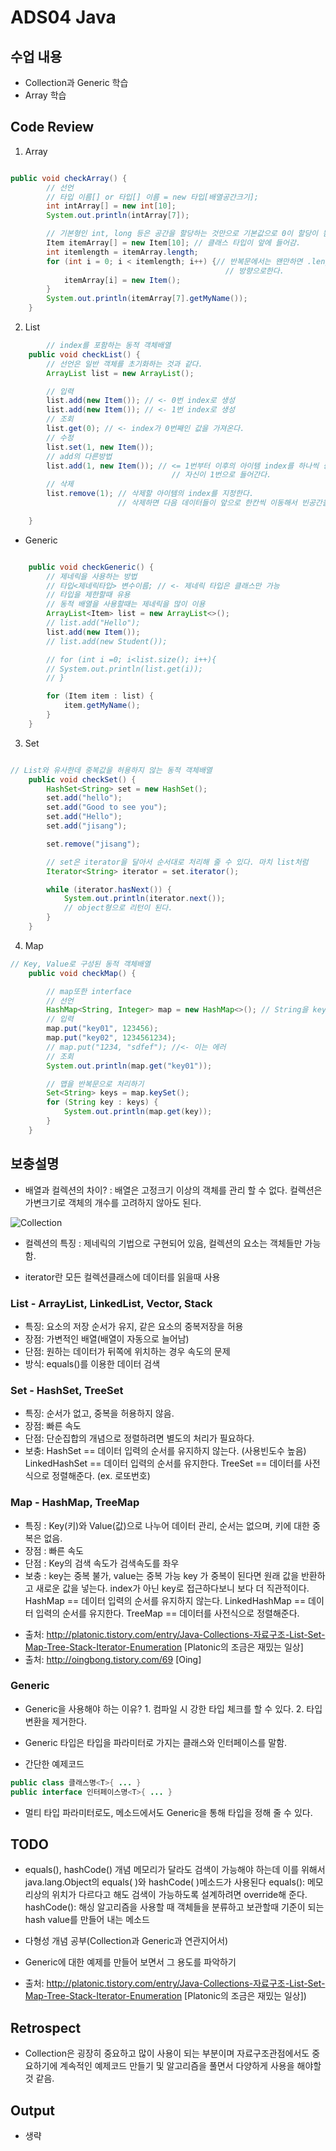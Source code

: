 # ADS04 Java 

## 수업 내용
- Collection과 Generic 학습
- Array 학습

## Code Review

1. Array

```Java

public void checkArray() {
		// 선언
		// 타입 이름[] or 타입[] 이름 = new 타입[배열공간크기];
		int intArray[] = new int[10];
		System.out.println(intArray[7]);

		// 기본형인 int, long 등은 공간을 할당하는 것만으로 기본값으로 0이 할당이 됨.
		Item itemArray[] = new Item[10]; // 클래스 타입이 앞에 들어감.
		int itemlength = itemArray.length;
		for (int i = 0; i < itemlength; i++) {// 반복문에서는 왠만하면 .length를 직접 하지 않는
												// 방향으로한다.
			itemArray[i] = new Item();
		}
		System.out.println(itemArray[7].getMyName());
	}

```

2. List

```Java
        // index를 포함하는 동적 객체배열
	public void checkList() {
		// 선언은 일반 객체를 초기화하는 것과 같다.
		ArrayList list = new ArrayList();

		// 입력
		list.add(new Item()); // <- 0번 index로 생성
		list.add(new Item()); // <- 1번 index로 생성
		// 조회
		list.get(0); // <- index가 0번째인 값을 가져온다.
		// 수정
		list.set(1, new Item());
		// add의 다른방법
		list.add(1, new Item()); // <= 1번부터 이후의 아이템 index를 하나씩 증가시키고
									// 자신이 1번으로 들어간다.
		// 삭제
		list.remove(1); // 삭제할 아이템의 index를 지정한다.
						// 삭제하면 다음 데이터들이 앞으로 한칸씩 이동해서 빈공간을 채운다.

	}
```

* Generic

```Java

	public void checkGeneric() {
		// 제네릭을 사용하는 방법
		// 타입<제네릭타입> 변수이름; // <- 제네릭 타입은 클래스만 가능
		// 타입을 제한할때 유용
		// 동적 배열을 사용할때는 제네릭을 많이 이용
		ArrayList<Item> list = new ArrayList<>();
		// list.add("Hello");
		list.add(new Item());
		// list.add(new Student());

		// for (int i =0; i<list.size(); i++){
		// System.out.println(list.get(i));
		// }

		for (Item item : list) {
			item.getMyName();
		}
	} 
```

3. Set

```Java

// List와 유사한데 중복값을 허용하지 않는 동적 객체배열
	public void checkSet() {
		HashSet<String> set = new HashSet();
		set.add("hello");
		set.add("Good to see you");
		set.add("Hello");
		set.add("jisang");

		set.remove("jisang");

		// set은 iterator을 달아서 순서대로 처리해 줄 수 있다. 마치 list처럼
		Iterator<String> iterator = set.iterator();

		while (iterator.hasNext()) {
			System.out.println(iterator.next());
			// object형으로 리턴이 된다.
		}
	}

```

4. Map

```Java
// Key, Value로 구성된 동적 객체배열
	public void checkMap() {

		// map또한 interface
		// 선언
		HashMap<String, Integer> map = new HashMap<>(); // String을 key로 Integer를 Value로 설정
		// 입력
		map.put("key01", 123456);
		map.put("key02", 1234561234);
		// map.put("1234, "sdfef"); //<- 이는 에러
		// 조회
		System.out.println(map.get("key01"));

		// 맵을 반복문으로 처리하기
		Set<String> keys = map.keySet();
		for (String key : keys) {
			System.out.println(map.get(key));
		}
	}
```

## 보충설명

- 배열과 컬렉션의 차이? : 배열은 고정크기 이상의 객체를 관리 할 수 없다. 컬렉션은 가변크기로 객체의 개수를 고려하지 않아도 된다.

![Collection](http://postfiles16.naver.net/20160122_143/premiummina_1453441737058vb0Av_PNG/%C4%C3%B7%BA%BC%C7%B0%FA_%C0%CE%C5%CD%C6%E4%C0%CC%BD%BA%BF%CD_%C5%AC%B7%A1%BD%BA.png?type=w966)

- 컬렉션의 특징 : 제네릭의 기법으로 구현되어 있음, 컬렉션의 요소는 객체들만 가능함.

- iterator란 모든 컬렉션클래스에 데이터를 읽을때 사용

### List - ArrayList, LinkedList, Vector, Stack
- 특징: 요소의 저장 순서가 유지, 같은 요소의 중복저장을 허용
- 장점: 가변적인 배열(배열이 자동으로 늘어남) 
- 단점: 원하는 데이터가 뒤쪽에 위치하는 경우 속도의 문제
- 방식: equals()를 이용한 데이터 검색

### Set - HashSet, TreeSet
- 특징: 순서가 없고, 중복을 허용하지 않음.
- 장점: 빠른 속도
- 단점: 단순집합의 개념으로 정렬하려면 별도의 처리가 필요하다.
- 보충: HashSet == 데이터 입력의 순서를 유지하지 않는다. (사용빈도수 높음)
		LinkedHashSet == 데이터 입력의 순서를 유지한다. 
		TreeSet == 데이터를 사전식으로 정렬해준다. (ex. 로또번호)

### Map - HashMap, TreeMap
- 특징 : Key(키)와 Value(값)으로 나누어 데이터 관리, 순서는 없으며, 키에 대한 중복은 없음.
- 장점 : 빠른 속도
- 단점 : Key의 검색 속도가 검색속도를 좌우
- 보충 : key는 중복 불가, value는 중복 가능
        key 가 중복이 된다면 원래 값을 반환하고 새로운 값을 넣는다.
		index가 아닌 key로 접근하다보니 보다 더 직관적이다.
		HashMap == 데이터 입력의 순서를 유지하지 않는다.
		LinkedHashMap == 데이터 입력의 순서를 유지한다.
		TreeMap == 데이터를 사전식으로 정렬해준다.


 + 출처: http://platonic.tistory.com/entry/Java-Collections-자료구조-List-Set-Map-Tree-Stack-Iterator-Enumeration [Platonic의 조금은 재밌는 일상]
 + 출처: http://oingbong.tistory.com/69 [Oing] 

 ### Generic
 
 - Generic을 사용해야 하는 이유? 1. 컴파일 시 강한 타입 체크를 할 수 있다. 2. 타입 변환을 제거한다. 
 
 - Generic 타입은 타입을 파라미터로 가지는 클래스와 인터페이스를 말함.
 
 - 간단한 예제코드
 
 ```Java
 public class 클래스명<T>{ ... }
 public interface 인터페이스명<T>{ ... }
 ```
- 멀티 타입 파라미터로도, 메소드에서도 Generic을 통해 타입을 정해 줄 수 있다.

## TODO

- equals(), hashCode() 개념
    메모리가 달라도 검색이 가능해야 하는데 이를 위해서 java.lang.Object의 equals( )와 hashCode( )메소드가 사용된다
    equals(): 메모리상의 위치가 다르다고 해도 검색이 가능하도록 설계하려면 override해 준다. hashCode(): 해싱 알고리즘을 사용할 때 객체들을 분류하고 보관할때 기준이 되는 hash value를 만들어 내는 메소드

- 다형성 개념 공부(Collection과 Generic과 연관지어서)

-  Generic에 대한 예제를 만들어 보면서 그 용도를 파악하기 



+ 출처: http://platonic.tistory.com/entry/Java-Collections-자료구조-List-Set-Map-Tree-Stack-Iterator-Enumeration [Platonic의 조금은 재밌는 일상])

## Retrospect

- Collection은 굉장히 중요하고 많이 사용이 되는 부분이며 자료구조관점에서도 중요하기에 계속적인 예제코드 만들기 및 알고리즘을 풀면서 다양하게 사용을 해야할 것 같음. 

## Output
- 생략

